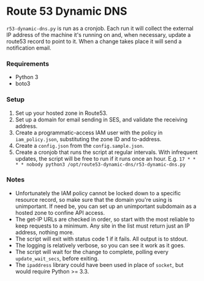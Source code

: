 # Route 53 Dynamic DNS

`r53-dynamic-dns.py` is run as a cronjob. Each run it will collect the external IP address of the machine it's running on and, when necessary, update a route53 record to point to it. When a change takes place it will send a notification email.

### Requirements
* Python 3
* boto3

### Setup
1. Set up your hosted zone in Route53.
2. Set up a domain for email sending in SES, and validate the receiving address.
3. Create a programmatic-access IAM user with the policy in `iam_policy.json`, substituting the zone ID and to-address.
4. Create a `config.json` from the `config.sample.json`.
5. Create a cronjob that runs the script at regular intervals. With infrequent updates, the script will be free to run if it runs once an hour. E.g. `17 * * * * nobody python3 /opt/route53-dynamic-dns/r53-dynamic-dns.py`

### Notes
* Unfortunately the IAM policy cannot be locked down to a specific resource record, so make sure that the domain you're using is unimportant. If need be, you can set up an unimportant subdomain as a hosted zone to confine API access.
* The get-IP URLs are checked in order, so start with the most reliable to keep requests to a minimum. Any site in the list must return just an IP address, nothing more.
* The script will exit with status code 1 if it fails. All output is to stdout.
* The logging is relatively verbose, so you can see it work as it goes.
* The script will wait for the change to complete, polling every `update_wait_secs`, before exiting.
* The `ipaddress` library could have been used in place of `socket`, but would require Python >= 3.3.
